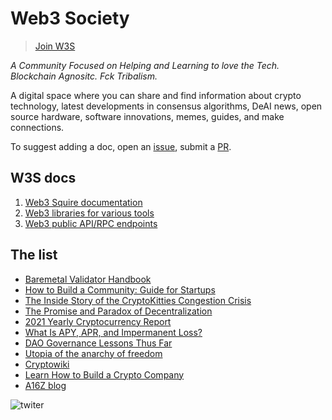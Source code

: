 # Web3 Society

> [Join W3S](https://t.me/web_3_society)

*A Community Focused on Helping and Learning to love the Tech. Blockchain Agnositc. Fck Tribalism.* 

A digital space where you can share and find information about crypto technology, latest developments in consensus algorithms, DeAI news, open source hardware, software innovations, memes, guides, and make connections. 

To suggest adding a doc, open an [issue](https://github.com/citizenweb3/library/issues), submit a [PR](https://github.com/citizenweb3/library/pulls). 

## W3S docs
1) [Web3 Squire documentation](https://github.com/citizenweb3/web3-society/tree/main/ambassadors)
2) [Web3 libraries for various tools](https://github.com/citizenweb3/web3-society/blob/main/docs/web3%20libs%20for%20tools.md)
3) [Web3 public API/RPC endpoints](https://github.com/citizenweb3/web3-society/blob/main/docs/web3%20public%20api.md)

## The list

- [Baremetal Validator Handbook](https://bvc.citizenweb3.com/)
- [How to Build a Community: Guide for Startups](https://tribally.app/guide/)
- [The Inside Story of the CryptoKitties Congestion Crisis](https://consensys.net/blog/news/the-inside-story-of-the-cryptokitties-congestion-crisis/)
- [The Promise and Paradox of Decentralization](https://urbit.org/blog/2021-11-18-the-promise-and-paradox-of-decentralization)
- [2021 Yearly Cryptocurrency Report](https://www.coingecko.com/buzz/2021-yearly-cryptocurrency-report)
- [What Is APY, APR, and Impermanent Loss?](https://www.coingecko.com/buzz/what-is-apy-apr-and-impermanent-loss)
- [DAO Governance Lessons Thus Far](https://www.coingecko.com/premium/publications/dao-governance-lessons-thus-far)
- [Utopia of the anarchy of freedom](https://serejandmyself.github.io/blog/2019/08/07/The-anarchy-of-freedom.html)
- [Cryptowiki](https://github.com/serejandmyself/cryptowiki/blob/master/cryptowiki.md)
- [Learn How to Build a Crypto Company](https://a16z.com/crypto-startup-school/)
- [A16Z blog](https://future.a16z.com/)


![twiter](https://github.com/user-attachments/assets/363faa6d-92cb-4a68-9de1-a9d3f608a0bc)

